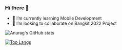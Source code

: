 ### Hi there 👋

- 🌱 I’m currently learning Mobile Development
- 👯 I’m looking to collaborate on Bangkit 2022 Project

![Anurag's GitHub stats](https://github-readme-stats.vercel.app/api?username=Alvancho88&show_icons=true&theme=tokyonight)

[![Top Langs](https://github-readme-stats.vercel.app/api/top-langs/?username=Alvancho88&langs_count=8)](https://github.com/anuraghazra/github-readme-stats)

<!--
**Alvancho88/Alvancho88** is a ✨ _special_ ✨ repository because its `README.md` (this file) appears on your GitHub profile.

Here are some ideas to get you started:

- 🔭 I’m currently working on ...
- 🌱 I’m currently learning ...
- 👯 I’m looking to collaborate on ...
- 🤔 I’m looking for help with ...
- 💬 Ask me about ...
- 📫 How to reach me: ...
- 😄 Pronouns: ...
- ⚡ Fun fact: ...
-->
